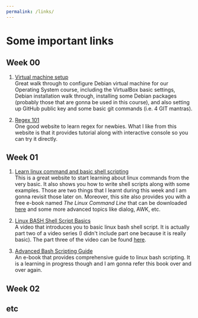 ```yaml
---
permalink: /links/
---
```


# Some important links

## Week 00

1. [Virtual machine setup](https://osp4diss.vlsm.org/)\
Great walk through to configure Debian virtual machine for our Operating System course, including the VirtualBox basic settings, Debian installation walk through, installing some Debian packages (probably those that are gonna be used in this course), and also setting up GitHub public key and some basic git commands (i.e. 4 GIT mantras).

2. [Regex 101](https://regexlearn.com/learn/regex101)\
One good website to learn regex for newbies. What I like from this website is that it provides tutorial along with interactive console so you can try it directly.

## Week 01
1. [Learn linux command and basic shell scripting](https://www.linuxcommand.org/)\
This is a great website to start learning about linux commands from the very basic. It also shows you how to write shell scripts along with some examples. Those are two things that I learnt during this week and I am gonna revisit those later on. Moreover, this site also provides you with a free e-book named *The Linux Command Line* that can be downloaded [here](https://sourceforge.net/projects/linuxcommand/files/TLCL/19.01/TLCL-19.01.pdf/download) and some more advanced topics like dialog, AWK, etc.


2. [Linux BASH Shell Script Basics](https://youtu.be/6W8sAWakcxY)\
A video that introduces you to basic linux bash shell script. It is actually part two of a video series (I didn't include part one because it is really basic). The part three of the video can be found [here](https://youtu.be/9aD59kA_P1M).


3. [Advanced Bash Scripting Guide](https://tldp.org/LDP/abs/abs-guide.pdf)\
An e-book that provides comprehensive guide to linux bash scripting. It is a learning in progress though and I am gonna refer this book over and over again.


## Week 02

## etc
